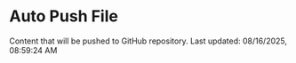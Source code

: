# Auto Push File

Content that will be pushed to GitHub repository.
Last updated: 08/16/2025, 08:59:24 AM